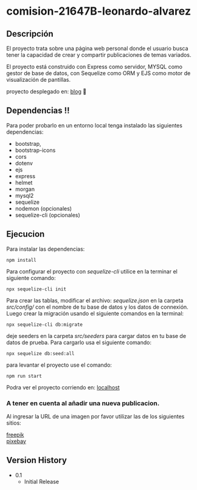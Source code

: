 # comision-21647B-leonardo-alvarez  

## Descripción 

El proyecto trata sobre una página web personal donde el usuario busca tener la capacidad de crear y compartir publicaciones de temas variados. 

El proyecto está construido con Express como servidor, MYSQL como gestor de base de datos, con Sequelize como ORM y EJS como motor de visualización de pantillas.

proyecto desplegado en: [blog](https://project-blog-tot8.onrender.com/) :scroll: 

## Dependencias :bangbang:

Para poder probarlo en un entorno local tenga instalado las siguientes dependencias:

* bootstrap,
* bootstrap-icons
* cors
* dotenv
* ejs
* express
* helmet
* morgan
* mysql2
* sequelize
* nodemon (opcionales)
* sequelize-cli (opcionales)

## Ejecucion
Para instalar las dependencias:
```
npm install
```
Para configurar el proyecto con _sequelize-cli_ utilice en la terminar el siguiente comando:
```
npx sequelize-cli init
```
Para crear las tablas, modificar el archivo: *sequelize.json* en la carpeta _src/config/_ con el nombre de tu base de datos y los datos de connexión. Luego crear la migración usando el siguiente comandos en la terminal:
```
npx sequelize-cli db:migrate

```
deje seeders en la carpeta _src/seeders_ para cargar datos en tu base de datos de prueba. Para cargarlo usa el siguiente comando:
```
npx sequelize db:seed:all
```
para levantar el proyecto use el comando:
```
npm run start
```
Podra ver el proyecto corriendo en: 
[localhost](http://localhost:3000/)

### A tener en cuenta al añadir una nueva publicacion.
Al ingresar la URL de una imagen por favor utilizar las de los siguientes sitios:

[freepik](https://www.freepik.es/)  
[pixebay](https://pixabay.com/)

## Version History

* 0.1
    * Initial Release
